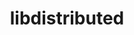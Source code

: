---
title: "libdistributed"
layout: cache
categories: [package, develop-2024-05-19]
meta: {"versions": ["0.4.2"], "compilers": ["gcc@=11.4.0", "oneapi@=2024.0.0"], "oss": ["ubuntu22.04"], "platforms": ["linux"], "targets": ["x86_64_v3"], "stacks": ["e4s", "e4s-oneapi", "root"], "num_specs": 2, "num_specs_by_stack": {"e4s": 1, "root": 2, "e4s-oneapi": 1}}
spec_details: [{"hash": "yqyaqfygz2xhxcap4swl2e33aob3t7ul", "compiler": "gcc@=11.4.0", "versions": ["0.4.2"], "os": "ubuntu22.04", "platform": "linux", "target": "x86_64_v3", "variants": ["build_system=cmake", "build_type=Release", "generator=make", "~ipo"], "stacks": ["e4s", "root"], "size": "-", "tarball": "https://binaries.spack.io/develop-2024-05-19/build_cache/linux-ubuntu22.04-x86_64_v3/gcc-11.4.0/libdistributed-0.4.2/linux-ubuntu22.04-x86_64_v3-gcc-11.4.0-libdistributed-0.4.2-yqyaqfygz2xhxcap4swl2e33aob3t7ul.spack"}, {"hash": "ulk5dkvznv477fs67n3brh7m7qlcaxsv", "compiler": "oneapi@=2024.0.0", "versions": ["0.4.2"], "os": "ubuntu22.04", "platform": "linux", "target": "x86_64_v3", "variants": ["build_system=cmake", "build_type=Release", "generator=make", "~ipo"], "stacks": ["root", "e4s-oneapi"], "size": "-", "tarball": "https://binaries.spack.io/develop-2024-05-19/build_cache/linux-ubuntu22.04-x86_64_v3/oneapi-2024.0.0/libdistributed-0.4.2/linux-ubuntu22.04-x86_64_v3-oneapi-2024.0.0-libdistributed-0.4.2-ulk5dkvznv477fs67n3brh7m7qlcaxsv.spack"}]
---